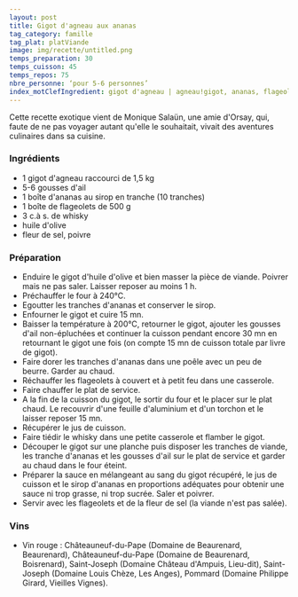 ```yaml
---
layout: post
title: Gigot d'agneau aux ananas
tag_category: famille
tag_plat: platViande
image: img/recette/untitled.png
temps_preparation: 30
temps_cuisson: 45
temps_repos: 75
nbre_personne: ‘pour 5-6 personnes’
index_motClefIngredient: gigot d'agneau | agneau!gigot, ananas, flageolet
---
```

Cette recette exotique vient de Monique Salaün, une amie d'Orsay, qui, faute de ne pas voyager autant qu'elle le souhaitait, vivait des aventures culinaires dans sa cuisine.

### Ingrédients
* 1 gigot d'agneau raccourci de 1,5 kg
* 5-6 gousses d'ail
* 1 boîte d'ananas au sirop en tranche (10 tranches)
* 1 boîte de flageolets de 500 g
* 3 c.à s. de whisky
* huile d'olive
* fleur de sel, poivre


### Préparation
* Enduire le gigot d'huile d'olive et bien masser la pièce de viande. Poivrer mais ne pas saler. Laisser reposer au moins 1 h.
* Préchauffer le four à 240°C.
* Egoutter les tranches d'ananas et conserver le sirop.
* Enfourner le gigot et cuire 15 mn.
* Baisser la température à 200°C, retourner le gigot, ajouter les gousses d'ail non-épluchées et continuer la cuisson pendant encore 30 mn en retournant le gigot une fois (on compte 15 mn de cuisson totale par livre de gigot).
* Faire dorer les tranches d'ananas dans une poêle avec un peu de beurre. Garder au chaud.
* Réchauffer les flageolets à couvert et à petit feu dans une casserole.
* Faire chauffer le plat de service.
* A la fin de la cuisson du gigot, le sortir du four et le placer sur le plat chaud. Le recouvrir d'une feuille d'aluminium et d'un torchon et le laisser reposer 15 mn.
* Récupérer le jus de cuisson.
* Faire tiédir le whisky dans une petite casserole et flamber le gigot.
* Découper le gigot sur une planche puis disposer les tranches de viande, les tranche d'ananas et les gousses d'ail sur le plat de service et garder au chaud dans le four éteint.
* Préparer la sauce en mélangeant au sang du gigot récupéré, le jus de cuisson et le sirop d'ananas en proportions adéquates pour obtenir une sauce ni trop grasse, ni trop sucrée. Saler et poivrer.
* Servir avec les flageolets et de la fleur de sel (la viande n'est pas salée).    


### Vins
* Vin rouge : Châteauneuf-du-Pape	(Domaine de Beaurenard,	Beaurenard), Châteauneuf-du-Pape (Domaine de Beaurenard, Boisrenard), Saint-Joseph (Domaine Château d'Ampuis,	Lieu-dit), Saint-Joseph (Domaine Louis Chèze, Les Anges), Pommard (Domaine Philippe Girard, Vieilles Vignes).

